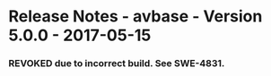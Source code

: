 Release Notes - avbase - Version 5.0.0 - 2017-05-15
===================================================

### REVOKED due to incorrect build. See SWE-4831.
